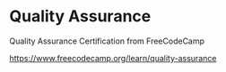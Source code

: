 # Quality Assurance

Quality Assurance Certification from FreeCodeCamp

https://www.freecodecamp.org/learn/quality-assurance
